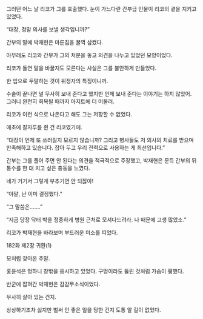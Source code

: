 그러던 어느 날 리코가 그를 호출했다. 눈이 가느다란 간부급 인물이 리코의 곁을 지키고 있었다.

“대장, 정말 의사를 보낼 생각입니까?”

간부의 말에 박재현은 마른침을 꿀꺽 삼켰다.

아무래도 리코와 간부가 그의 처분을 놓고 의견을 나누고 있었던 모양이었다.

리코가 돌연 말을 바꿀지도 모른다는 사실은 그를 불안하게 만들었다.

한 입으로 두말하는 것이 위정자의 특징이니까.

수술이 끝나면 널 무사히 보내 준다고 했지만 언제 보내 준다는 이야기는 하지 않았어. 그러니 완전히 회복될 때까지 아지트에 더 머물러.

리코가 이런 식으로 나온다고 해도 그는 저항할 수 없었다.

애초에 칼자루를 쥔 건 리코였기에.

“대장이 언제 또 쓰러질지 모르지 않습니까? 그리고 병사들도 저 의사의 치료를 받으며 만족해하고 있습니다. 잡아 두고 우리 전력으로 사용하는 게 최선입니다.”

간부는 그를 풀어 주면 안 된다는 의견을 적극적으로 주장했고, 박재현은 문득 간부의 뒤통수를 한 대 치고 싶은 충동을 느꼈다.

네가 거기서 그렇게 부추기면 안 되잖아!

“야말, 난 이미 결정했다.”

“그 말씀은…….”

“지금 당장 닥터 박을 정중하게 병원 근처로 모셔다드려라. 나 때문에 고생 많았소.”

리코가 박재현을 바라보며 부드러운 미소를 띠었다.

182화 제2장 귀환(1)

모처럼 찾아온 주말.

홍윤석은 멍하니 창밖을 응시하고 있었다. 구멍이라도 뚫린 것처럼 가슴이 휑했다.

반군에 잡혀간 박재현은 감감무소식이었다.

무사히 살아 있는 건지.

상상하기조차 싫지만 벌써 안 좋은 일을 당한 건지 도통 알 길이 없었다.